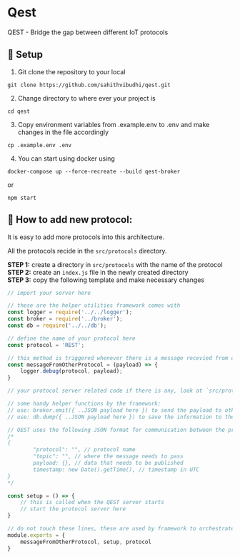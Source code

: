 # Qest
QEST - Bridge the gap between different IoT protocols

## 👷 Setup 
1. Git clone the repository to your local
```
git clone https://github.com/sahithvibudhi/qest.git
```

2. Change directory to where ever your project is
```
cd qest
```

3. Copy environment variables from .example.env to .env and make changes in the file accordingly
```
cp .example.env .env
```

4. You can start using docker using 
```
docker-compose up --force-recreate --build qest-broker
```

or 

```
npm start
```

## 🤔 How to add new protocol:
It is easy to add more protocols into this architecture.

All the protocols recide in the `src/protocols` directory. 

**STEP 1:** create a directory in  `src/protocols` with the name of the protocol<br/>
**STEP 2:** create an `index.js` file in the newly created directory<br/>
**STEP 3:** copy the following template and make necessary changes<br/>
```javascript
// import your server here

// these are the helper utilities framework comes with
const logger = require('../../logger');
const broker = require('../broker');
const db = require('../../db');

// define the name of your protocol here
const protocol = 'REST';

// this method is triggered whenever there is a message recevied from other protocol
const messageFromOtherProtocol = (payload) => {
    logger.debug(protocol, payload);
}

// your protocol server related code if there is any, look at `src/protocol/rest/index.js` for example

// some handy helper functions by the framework:
// use: broker.emit({ ..JSON payload here }) to send the payload to other protocols
// use: db.dump({ ..JSON payload here }) to save the information to the datastore

// QEST uses the following JSON format for communication between the protocols
/*
{
        "protocol": "", // protocol name
        "topic": "", // where the message needs to pass
        payload: {}, // data that needs to be published
        timestamp: new Date().getTime(), // timestamp in UTC
}
*/

const setup = () => {
    // this is called when the QEST server starts
    // start the protocol server here
}

// do not touch these lines, these are used by framework to orchestrate the communication
module.exports = {
    messageFromOtherProtocol, setup, protocol
}
```
